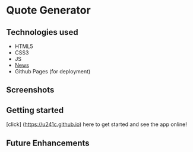 # Quote Generator



## Technologies used
- HTML5
- CSS3
- JS
- [News](https://newsapi.org/)
- Github Pages (for deployment)

## Screenshots


## Getting started

[click] (https://u241c.github.io) here to get started and see the app online! 

## Future Enhancements


